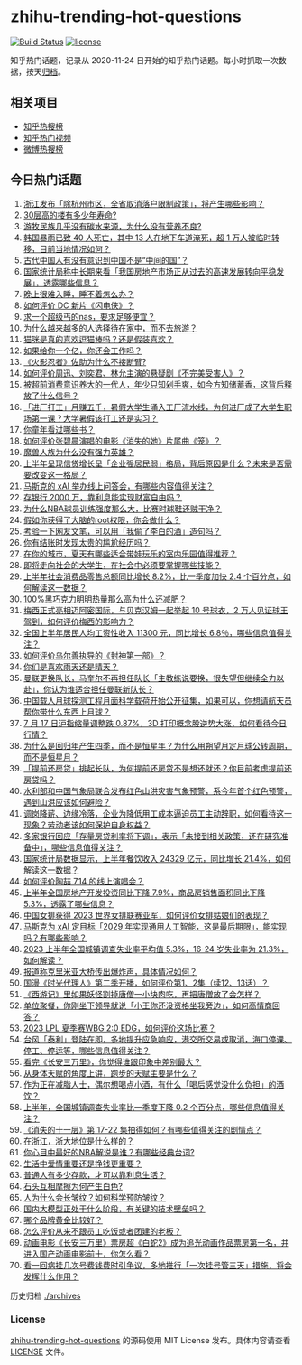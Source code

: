 # zhihu-trending-hot-questions

[![Build Status](https://github.com/justjavac/zhihu-trending-hot-questions/workflows/ci/badge.svg?branch=master)](https://github.com/justjavac/zhihu-trending-hot-questions/actions)
[![license](https://img.shields.io/github/license/justjavac/zhihu-trending-hot-questions)](https://github.com/justjavac/zhihu-trending-hot-questions/blob/master/LICENSE)

知乎热门话题，记录从 2020-11-24
日开始的知乎热门话题。每小时抓取一次数据，按天[归档](./archives)。

## 相关项目

- [知乎热搜榜](https://github.com/justjavac/zhihu-trending-top-search)
- [知乎热门视频](https://github.com/justjavac/zhihu-trending-hot-video)
- [微博热搜榜](https://github.com/justjavac/weibo-trending-hot-search)

## 今日热门话题

<!-- BEGIN -->
<!-- 最后更新时间 Tue Jul 18 2023 04:17:31 GMT+0800 (China Standard Time) -->

1. [浙江发布「除杭州市区，全省取消落户限制政策」，将产生哪些影响？](https://www.zhihu.com/question/612533198)
1. [30层高的楼有多少年寿命?](https://www.zhihu.com/question/555372636)
1. [游牧民族几乎没有碳水来源，为什么没有营养不良?](https://www.zhihu.com/question/607586707)
1. [韩国暴雨已致 40 人死亡，其中 13 人在地下车道淹死，超 1 万人被临时转移，目前当地情况如何？](https://www.zhihu.com/question/612528894)
1. [古代中国人有没有意识到中国不是“中间的国”？](https://www.zhihu.com/question/611174556)
1. [国家统计局称中长期来看「我国房地产市场正从过去的高速发展转向平稳发展」，透露哪些信息？](https://www.zhihu.com/question/612500716)
1. [晚上很难入睡，睡不着怎么办？](https://www.zhihu.com/question/265456938)
1. [如何评价 DC 新片《闪电侠》？](https://www.zhihu.com/question/598042943)
1. [求一个超级丐的nas，要求足够便宜？](https://www.zhihu.com/question/536363963)
1. [为什么越来越多的人选择待在家中，而不去旅游？](https://www.zhihu.com/question/603608207)
1. [猫咪是真的喜欢逗猫棒吗？还是假装喜欢？](https://www.zhihu.com/question/609332510)
1. [如果给你一个亿，你还会工作吗？](https://www.zhihu.com/question/608064446)
1. [《火影忍者》佐助为什么不接断臂?](https://www.zhihu.com/question/417592888)
1. [如何评价周迅、刘奕君、林允主演的悬疑剧《不完美受害人》？](https://www.zhihu.com/question/612544369)
1. [被超前消费意识养大的一代人，年少只知剁手爽，如今方知储蓄香，这背后释放了什么信号？](https://www.zhihu.com/question/612271354)
1. [「进厂打工」月赚五千，暑假大学生涌入工厂流水线，为何进厂成了大学生职场第一课？大学暑假该打工还是实习？](https://www.zhihu.com/question/611893247)
1. [你童年看过哪些书？](https://www.zhihu.com/question/607116627)
1. [如何评价张碧晨演唱的电影《消失的她》片尾曲《笼》？](https://www.zhihu.com/question/608241389)
1. [魔兽人族为什么没有强力英雄？](https://www.zhihu.com/question/550526129)
1. [上半年呈现信贷增长呈「企业强居民弱」格局，背后原因是什么？未来是否需要改变这一格局？](https://www.zhihu.com/question/612271348)
1. [马斯克的 xAI 举办线上问答会，有哪些内容值得关注？](https://www.zhihu.com/question/612065603)
1. [存银行 2000 万，靠利息能实现财富自由吗？](https://www.zhihu.com/question/585105722)
1. [为什么NBA球员训练强度那么大，比赛时球鞋还贼干净？](https://www.zhihu.com/question/528417755)
1. [假如你获得了大脑的root权限，你会做什么？](https://www.zhihu.com/question/529969621)
1. [考验一下网友文笔，可以用「我偷了李白的酒」造句吗？](https://www.zhihu.com/question/611493374)
1. [你有结账时发现太贵的尴尬经历吗？](https://www.zhihu.com/question/407356856)
1. [在你的城市，夏天有哪些适合带娃玩乐的室内乐园值得推荐？](https://www.zhihu.com/question/609232550)
1. [即将走向社会的大学生，在社会中必须要掌握哪些技能？](https://www.zhihu.com/question/610739637)
1. [上半年社会消费品零售总额同比增长 8.2%，比一季度加快 2.4 个百分点，如何解读这一数据？](https://www.zhihu.com/question/612485813)
1. [100%黑巧克力明明热量那么高为什么还减肥？](https://www.zhihu.com/question/485883218)
1. [梅西正式亮相迈阿密国际，与贝克汉姆一起举起 10 号球衣，2 万人见证球王驾到，如何评价梅西的影响力？](https://www.zhihu.com/question/612487708)
1. [全国上半年居民人均工资性收入 11300 元，同比增长 6.8％，哪些信息值得关注？](https://www.zhihu.com/question/612487441)
1. [如何评价乌尔善执导的《封神第一部》？](https://www.zhihu.com/question/611406898)
1. [你们是喜欢雨天还是晴天？](https://www.zhihu.com/question/609762048)
1. [曼联更换队长，马奎尔不再担任队长「主教练说要换，很失望但继续全力以赴」，你认为谁适合担任曼联新队长？](https://www.zhihu.com/question/612489639)
1. [中国载人月球探测工程月面科学载荷开始公开征集，如果可以，你想请航天员帮你带什么东西上月球？](https://www.zhihu.com/question/612533136)
1. [7 月 17 日沪指缩量调整跌 0.87%，3D 打印概念股逆势大涨，如何看待今日行情？](https://www.zhihu.com/question/612483389)
1. [为什么是回归年产生四季，而不是恒星年？为什么用朔望月定月球公转周期，而不是恒星月？](https://www.zhihu.com/question/611827729)
1. [「提前还房贷」排起长队，为何提前还房贷不是想还就还？你目前考虑提前还房贷吗？](https://www.zhihu.com/question/612475296)
1. [水利部和中国气象局联合发布红色山洪灾害气象预警，系今年首个红色预警，遇到山洪应该如何避险？](https://www.zhihu.com/question/612550973)
1. [调岗降薪、边缘冷落，企业为降低用工成本逼迫员工主动辞职，如何看待这一现象？劳动者该如何保护自身权益？](https://www.zhihu.com/question/612486168)
1. [多家银行回应「存量房贷利率将下调」，表示「未接到相关政策，还在研究准备中」，哪些信息值得关注？](https://www.zhihu.com/question/612487284)
1. [国家统计局数据显示，上半年餐饮收入 24329 亿元，同比增长 21.4%，如何解读这一数据？](https://www.zhihu.com/question/612486779)
1. [如何评价陶喆 7.14 的线上演唱会？](https://www.zhihu.com/question/612172635)
1. [上半年全国房地产开发投资同比下降 7.9%，商品房销售面积同比下降 5.3%，透露了哪些信息？](https://www.zhihu.com/question/612494532)
1. [中国女排获得 2023 世界女排联赛亚军，如何评价女排姑娘们的表现？](https://www.zhihu.com/question/612475103)
1. [马斯克为 xAI 定目标「2029 年实现通用人工智能，这是最后期限」，能实现吗？有哪些影响？](https://www.zhihu.com/question/612469822)
1. [2023 上半年全国城镇调查失业率平均值 5.3%，16-24 岁失业率为 21.3%，如何解读？](https://www.zhihu.com/question/612488743)
1. [报道称克里米亚大桥传出爆炸声，具体情况如何？](https://www.zhihu.com/question/612485304)
1. [国漫《时光代理人》第二季开播，如何评价第1、2集（续12、13话）？](https://www.zhihu.com/question/612147570)
1. [《西游记》里如果妖怪割掉唐僧一小块肉吃，再把唐僧放了会怎样？](https://www.zhihu.com/question/493310013)
1. [单位聚餐，你刚坐下领导就说「小王你还没资格坐我旁边」，如何高情商回答？](https://www.zhihu.com/question/606620590)
1. [2023 LPL 夏季赛WBG 2:0 EDG，如何评价这场比赛？](https://www.zhihu.com/question/612546804)
1. [台风「泰利」登陆在即，多地提升应急响应，港交所交易或取消，海口停课、停工、停运等，哪些信息值得关注？](https://www.zhihu.com/question/612480254)
1. [看完《长安三万里》，你觉得谁跟印象中差别最大？](https://www.zhihu.com/question/611706063)
1. [从身体天赋的角度上讲，跑步的天赋主要是什么？](https://www.zhihu.com/question/609830185)
1. [作为正在减脂人士，偶尔想喝点小酒，有什么「喝后感觉没什么负担」的酒饮？](https://www.zhihu.com/question/610591680)
1. [上半年，全国城镇调查失业率比一季度下降 0.2 个百分点，哪些信息值得关注？](https://www.zhihu.com/question/612487691)
1. [《消失的十一层》第 17-22 集拍得如何？有哪些值得关注的剧情点？](https://www.zhihu.com/question/612342873)
1. [在浙江，浙大地位是什么样的？](https://www.zhihu.com/question/611080692)
1. [你心目中最好的NBA解说是谁？有哪些经典台词?](https://www.zhihu.com/question/603955430)
1. [生活中爱情重要还是挣钱更重要？](https://www.zhihu.com/question/610173703)
1. [普通人有多少存款，才可以靠利息生活？](https://www.zhihu.com/question/612271475)
1. [石头互相摩擦为何产生白色?](https://www.zhihu.com/question/611661376)
1. [人为什么会长皱纹？如何科学预防皱纹？](https://www.zhihu.com/question/609100012)
1. [国内大模型正处于什么阶段，有关键的技术壁垒吗？](https://www.zhihu.com/question/612412394)
1. [哪个品牌黄金比较好？](https://www.zhihu.com/question/538502147)
1. [怎么评价从来不跟员工吃饭或者团建的老板？](https://www.zhihu.com/question/611562327)
1. [动画电影《长安三万里》票房超《白蛇2》成为追光动画作品票房第一名，并进入国产动画电影前十，你怎么看？](https://www.zhihu.com/question/612508778)
1. [看一回病挂几次号费钱费时引争议，多地推行「一次挂号管三天」措施，将会发挥什么作用？](https://www.zhihu.com/question/612483083)

<!-- END -->

历史归档 [./archives](./archives)

### License

[zhihu-trending-hot-questions](https://github.com/justjavac/zhihu-trending-hot-questions)
的源码使用 MIT License 发布。具体内容请查看 [LICENSE](./LICENSE) 文件。
